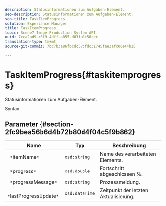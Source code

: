 ```yaml
---
description: Statusinformationen zum Aufgaben-Element.
seo-description: Statusinformationen zum Aufgaben-Element.
seo-title: TaskItemProgress
solution: Experience Manager
title: TaskItemProgress
topic: Scene7 Image Production System API
uuid: 7cca2ad9-c8f9-4dff-a055-d03fa2c50cec
translation-type: tm+mt
source-git-commit: 7bc7b3a86fbcdc57cfdc31745fae3afc06e44b15

---
```



# TaskItemProgress{#taskitemprogress}

Statusinformationen zum Aufgaben-Element.

Syntax

## Parameter {#section-2fc9bea56b6d4b72b80d4f04c5f9b862}

| Name | Typ | Beschreibung |
|---|---|---|
| ` *`itemName`*` | `xsd:string` | Name des verarbeiteten Elements. |
| ` *`progress`*` | `xsd:double` | Fortschritt abgeschlossen %. |
| ` *`progressMessage`*` | `xsd:string` | Prozessmeldung. |
| ` *`lastProgressUpdate`*` | `xsd:dateTime` | Zeitpunkt der letzten Aktualisierung. |

